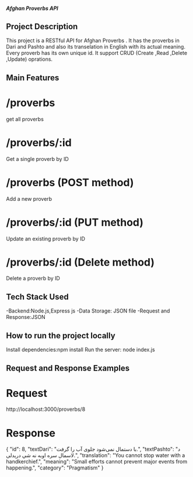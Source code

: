 ##### Afghan Proverbs API

## Project Description

This project is a RESTful API for Afghan Proverbs .
It has the proverbs in Dari and Pashto and also its transelation in English with its actual meaning.
Every proverb has its own unique id.
It support CRUD (Create ,Read ,Delete ,Update) oprations.

## Main Features

# /proverbs

get all proverbs

# /proverbs/:id

Get a single proverb by ID

# /proverbs (POST method)

Add a new proverb

# /proverbs/:id (PUT method)

Update an existing proverb by ID

# /proverbs/:id (Delete method)

Delete a proverb by ID

## Tech Stack Used

-Backend:Node.js,Express js
-Data Storage: JSON file
-Request and Response:JSON

## How to run the project locally

Install dependencies:npm install
Run the server: node index.js

## Request and Response Examples

# Request

http://localhost:3000/proverbs/8

# Response

  {
    "id": 8,
    "textDari": "با دستمال نمی‌شود جلوی آب را گرفت.",
    "textPashto": "د لاسمال سره اوبه نه شي درېدلی.",
    "translation": "You cannot stop water with a handkerchief.",
    "meaning": "Small efforts cannot prevent major events from happening.",
    "category": "Pragmatism"
  }